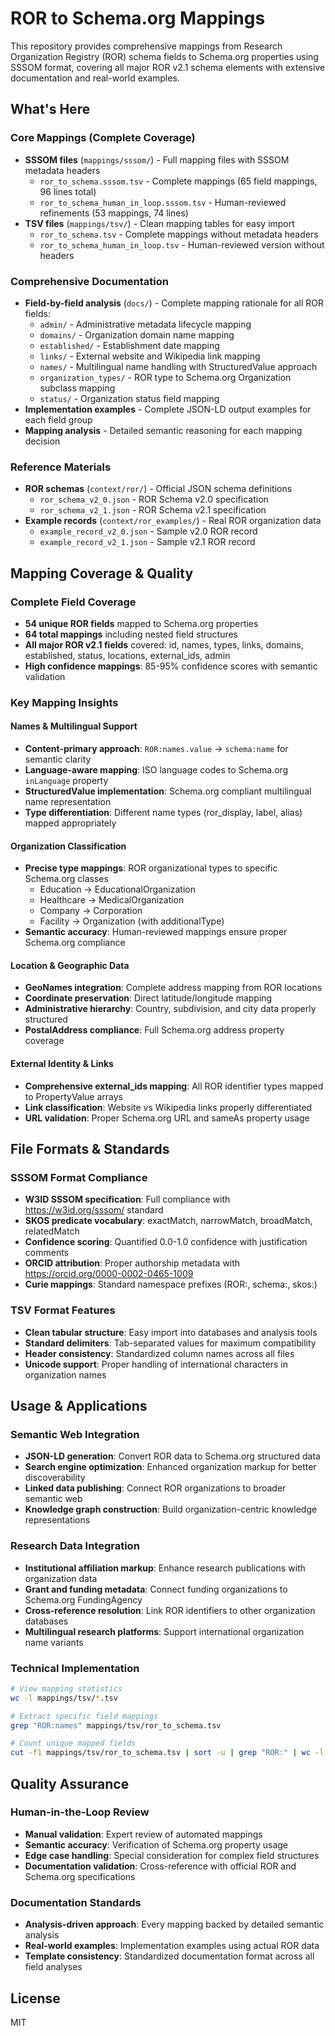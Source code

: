 # ROR to Schema.org Mappings

This repository provides comprehensive mappings from Research Organization Registry (ROR) schema fields to Schema.org properties using SSSOM format, covering all major ROR v2.1 schema elements with extensive documentation and real-world examples.

## What's Here

### Core Mappings (Complete Coverage)
- **SSSOM files** (`mappings/sssom/`) - Full mapping files with SSSOM metadata headers
  - `ror_to_schema.sssom.tsv` - Complete mappings (65 field mappings, 96 lines total)
  - `ror_to_schema_human_in_loop.sssom.tsv` - Human-reviewed refinements (53 mappings, 74 lines)
- **TSV files** (`mappings/tsv/`) - Clean mapping tables for easy import
  - `ror_to_schema.tsv` - Complete mappings without metadata headers
  - `ror_to_schema_human_in_loop.tsv` - Human-reviewed version without headers

### Comprehensive Documentation
- **Field-by-field analysis** (`docs/`) - Complete mapping rationale for all ROR fields:
  - `admin/` - Administrative metadata lifecycle mapping
  - `domains/` - Organization domain name mapping
  - `established/` - Establishment date mapping
  - `links/` - External website and Wikipedia link mapping
  - `names/` - Multilingual name handling with StructuredValue approach
  - `organization_types/` - ROR type to Schema.org Organization subclass mapping
  - `status/` - Organization status field mapping
- **Implementation examples** - Complete JSON-LD output examples for each field group
- **Mapping analysis** - Detailed semantic reasoning for each mapping decision

### Reference Materials
- **ROR schemas** (`context/ror/`) - Official JSON schema definitions
  - `ror_schema_v2_0.json` - ROR Schema v2.0 specification
  - `ror_schema_v2_1.json` - ROR Schema v2.1 specification
- **Example records** (`context/ror_examples/`) - Real ROR organization data
  - `example_record_v2_0.json` - Sample v2.0 ROR record
  - `example_record_v2_1.json` - Sample v2.1 ROR record

## Mapping Coverage & Quality

### Complete Field Coverage
- **54 unique ROR fields** mapped to Schema.org properties
- **64 total mappings** including nested field structures
- **All major ROR v2.1 fields** covered: id, names, types, links, domains, established, status, locations, external_ids, admin
- **High confidence mappings**: 85-95% confidence scores with semantic validation

### Key Mapping Insights

#### Names & Multilingual Support
- **Content-primary approach**: `ROR:names.value` → `schema:name` for semantic clarity
- **Language-aware mapping**: ISO language codes to Schema.org `inLanguage` property
- **StructuredValue implementation**: Schema.org compliant multilingual name representation
- **Type differentiation**: Different name types (ror_display, label, alias) mapped appropriately

#### Organization Classification
- **Precise type mappings**: ROR organizational types to specific Schema.org classes
  - Education → EducationalOrganization
  - Healthcare → MedicalOrganization
  - Company → Corporation
  - Facility → Organization (with additionalType)
- **Semantic accuracy**: Human-reviewed mappings ensure proper Schema.org compliance

#### Location & Geographic Data
- **GeoNames integration**: Complete address mapping from ROR locations
- **Coordinate preservation**: Direct latitude/longitude mapping
- **Administrative hierarchy**: Country, subdivision, and city data properly structured
- **PostalAddress compliance**: Full Schema.org address property coverage

#### External Identity & Links
- **Comprehensive external_ids mapping**: All ROR identifier types mapped to PropertyValue arrays
- **Link classification**: Website vs Wikipedia links properly differentiated
- **URL validation**: Proper Schema.org URL and sameAs property usage

## File Formats & Standards

### SSSOM Format Compliance
- **W3ID SSSOM specification**: Full compliance with https://w3id.org/sssom/ standard
- **SKOS predicate vocabulary**: exactMatch, narrowMatch, broadMatch, relatedMatch
- **Confidence scoring**: Quantified 0.0-1.0 confidence with justification comments
- **ORCID attribution**: Proper authorship metadata with https://orcid.org/0000-0002-0465-1009
- **Curie mappings**: Standard namespace prefixes (ROR:, schema:, skos:)

### TSV Format Features
- **Clean tabular structure**: Easy import into databases and analysis tools
- **Standard delimiters**: Tab-separated values for maximum compatibility
- **Header consistency**: Standardized column names across all files
- **Unicode support**: Proper handling of international characters in organization names

## Usage & Applications

### Semantic Web Integration
- **JSON-LD generation**: Convert ROR data to Schema.org structured data
- **Search engine optimization**: Enhanced organization markup for better discoverability
- **Linked data publishing**: Connect ROR organizations to broader semantic web
- **Knowledge graph construction**: Build organization-centric knowledge representations

### Research Data Integration
- **Institutional affiliation markup**: Enhance research publications with organization data
- **Grant and funding metadata**: Connect funding organizations to Schema.org FundingAgency
- **Cross-reference resolution**: Link ROR identifiers to other organization databases
- **Multilingual research platforms**: Support international organization name variants

### Technical Implementation
```bash
# View mapping statistics
wc -l mappings/tsv/*.tsv

# Extract specific field mappings
grep "ROR:names" mappings/tsv/ror_to_schema.tsv

# Count unique mapped fields
cut -f1 mappings/tsv/ror_to_schema.tsv | sort -u | grep "ROR:" | wc -l
```

## Quality Assurance

### Human-in-the-Loop Review
- **Manual validation**: Expert review of automated mappings
- **Semantic accuracy**: Verification of Schema.org property usage
- **Edge case handling**: Special consideration for complex field structures
- **Documentation validation**: Cross-reference with official ROR and Schema.org specifications

### Documentation Standards
- **Analysis-driven approach**: Every mapping backed by detailed semantic analysis
- **Real-world examples**: Implementation examples using actual ROR data
- **Template consistency**: Standardized documentation format across all field analyses

## License

MIT
